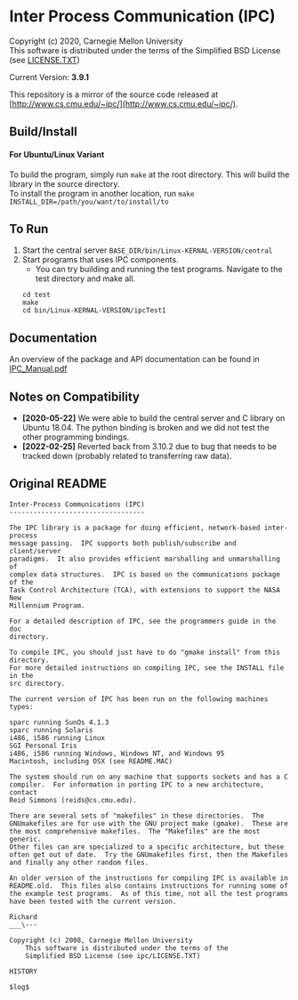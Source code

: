 # Inter Process Communication (IPC)
Copyright (c) 2020, Carnegie Mellon University  
This software is distributed under the terms of the Simplified BSD License (see [LICENSE.TXT](LICENSE.TXT))

Current Version: **3.9.1**

This repository is a mirror of the source code released at [http://www.cs.cmu.edu/~ipc/](http://www.cs.cmu.edu/~ipc/).

## Build/Install
#### For Ubuntu/Linux Variant 
To build the program, simply run `make` at the root directory. This will build the library in the source directory.  
To install the program in another location, run `make INSTALL_DIR=/path/you/want/to/install/to`

## To Run
1. Start the central server `BASE_DIR/bin/Linux-KERNAL-VERSION/central`
2. Start programs that uses IPC components.
    * You can try building and running the test programs. Navigate to the test directory and make all.
    ```
    cd test
    make 
    cd bin/Linux-KERNAL-VERSION/ipcTest1
    ```

## Documentation
An overview of the package and API documentation can be found in [IPC_Manual.pdf](doc/IPC_Manual.pdf)


## Notes on Compatibility
- **[2020-05-22]** We were able to build the central server and C library on Ubuntu 18.04. The python binding is broken and we did not test the other programming bindings.   
- **[2022-02-25]** Reverted back from 3.10.2 due to bug that needs to be tracked down (probably related to transferring raw data).


## Original README
```
Inter-Process Communications (IPC)
----------------------------------

The IPC library is a package for doing efficient, network-based inter-process
message passing.  IPC supports both publish/subscribe and client/server
paradigms.  It also provides efficient marshalling and unmarshalling of
complex data structures.  IPC is based on the communications package of the
Task Control Architecture (TCA), with extensions to support the NASA New
Millennium Program.

For a detailed description of IPC, see the programmers guide in the doc
directory.

To compile IPC, you should just have to do "gmake install" from this directory.
For more detailed instructions on compiling IPC, see the INSTALL file in the
src directory.

The current version of IPC has been run on the following machines types:

sparc running SunOs 4.1.3
sparc running Solaris
i486, i586 running Linux
SGI Personal Iris 
i486, i586 running Windows, Windows NT, and Windows 95
Macintosh, including OSX (see README.MAC)

The system should run on any machine that supports sockets and has a C
compiler.  For information in porting IPC to a new architecture, contact
Reid Simmons (reids@cs.cmu.edu).

There are several sets of "makefiles" in these directories.  The
GNUmakefiles are for use with the GNU project make (gmake).  These are
the most comprehensive makefiles.  The "Makefiles" are the most generic.
Other files can are specialized to a specific architecture, but these
often get out of date.  Try the GNUmakefiles first, then the Makefiles
and finally any other random files.

An older version of the instructions for compiling IPC is available in
README.old.  This files also contains instructions for running some of
the example test programs.  As of this time, not all the test programs
have been tested with the current version.

Richard
___\---

Copyright (c) 2008, Carnegie Mellon University
    This software is distributed under the terms of the 
    Simplified BSD License (see ipc/LICENSE.TXT)

HISTORY

$log$

```